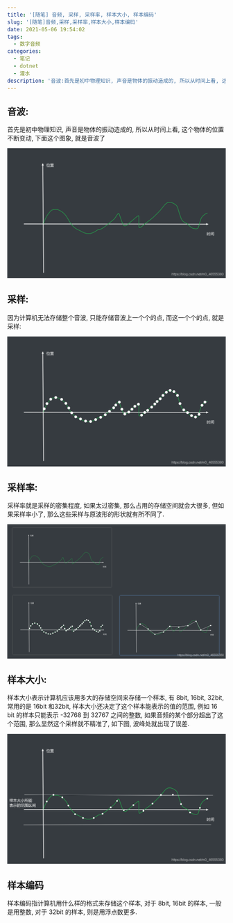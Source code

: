 ```yaml
---
title: '[随笔] 音频, 采样, 采样率, 样本大小, 样本编码'
slug: '[随笔]音频,采样,采样率,样本大小,样本编码'
date: 2021-05-06 19:54:02
tags:
  - 数字音频
categories:
  - 笔记
  - dotnet
  - 灌水
description: '音波:首先是初中物理知识, 声音是物体的振动造成的, 所以从时间上看, 这个物体的位置不断变动, 下面这个图象, 就是音波了采样:因为计算机无法存储整个音波, 只能存储音波上一个个的点, 而这一个个的点, 就是采样:采样率:采样率就是采样的密集程度, 如果太过密集, 那么占用的存储空间就会大很多, 但如果采样率小了, 那么这些采样与原波形的形状就有所不同了.样本大小:样本大小表示计算机应该用多大的存储空间来存储一个样本, 有 8bit, 16bit, 32bit, 常用的是 16bit '
---
```


## 音波:


首先是初中物理知识, 声音是物体的振动造成的, 所以从时间上看, 这个物体的位置不断变动, 下面这个图象, 就是音波了


![image](images/20210506195151633.png)



## 采样:


因为计算机无法存储整个音波, 只能存储音波上一个个的点, 而这一个个的点, 就是采样:


![image](images/20210506195209949.png)



## 采样率:


采样率就是采样的密集程度, 如果太过密集, 那么占用的存储空间就会大很多, 但如果采样率小了, 那么这些采样与原波形的形状就有所不同了.


![image](images/20210506195223293.png)



## 样本大小:


样本大小表示计算机应该用多大的存储空间来存储一个样本, 有 8bit, 16bit, 32bit, 常用的是 16bit 和32bit, 样本大小还决定了这个样本能表示的值的范围, 例如 16 bit 的样本只能表示 -32768 到 32767 之间的整数, 如果音频的某个部分超出了这个范围, 那么显然这个采样就不精准了, 如下图, 波峰处就出现了误差.


![image](images/20210506195237718.png)



## 样本编码


样本编码指计算机用什么样的格式来存储这个样本, 对于 8bit, 16bit 的样本, 一般是用整数, 对于 32bit 的样本, 则是用浮点数更多.


